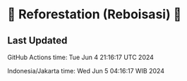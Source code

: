 
# 🌳 Reforestation (Reboisasi) 🌲

## Last Updated

GitHub Actions time: Tue Jun  4 21:16:17 UTC 2024

Indonesia/Jakarta time: Wed Jun  5 04:16:17 WIB 2024
